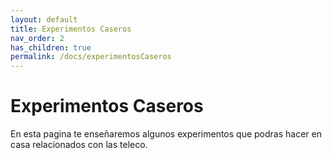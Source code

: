 ```yaml
---
layout: default
title: Experimentos Caseros
nav_order: 2
has_children: true
permalink: /docs/experimentosCaseros
---
```


# Experimentos Caseros

En esta pagina te enseñaremos algunos experimentos que podras hacer en casa relacionados con las teleco.
